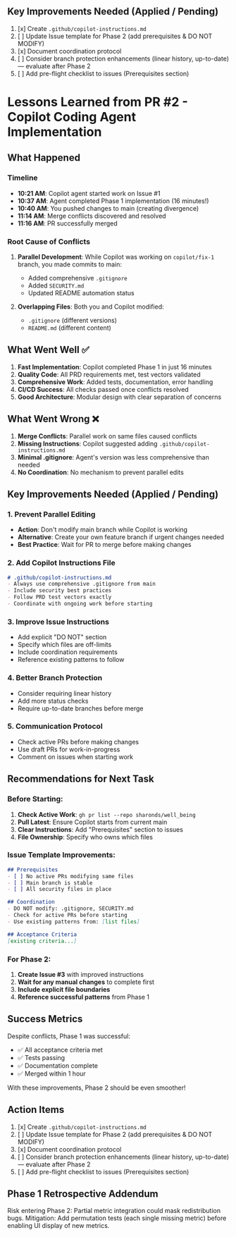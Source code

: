 ## Key Improvements Needed (Applied / Pending)
1. [x] Create `.github/copilot-instructions.md`
2. [ ] Update Issue template for Phase 2 (add prerequisites & DO NOT MODIFY)
3. [x] Document coordination protocol
4. [ ] Consider branch protection enhancements (linear history, up-to-date) — evaluate after Phase 2
5. [ ] Add pre-flight checklist to issues (Prerequisites section)
# Lessons Learned from PR #2 - Copilot Coding Agent Implementation

## What Happened

### Timeline
- **10:21 AM**: Copilot agent started work on Issue #1
- **10:37 AM**: Agent completed Phase 1 implementation (16 minutes!)
- **10:40 AM**: You pushed changes to main (creating divergence)
- **11:14 AM**: Merge conflicts discovered and resolved
- **11:16 AM**: PR successfully merged

### Root Cause of Conflicts
1. **Parallel Development**: While Copilot was working on `copilot/fix-1` branch, you made commits to main:
   - Added comprehensive `.gitignore` 
   - Added `SECURITY.md`
   - Updated README automation status

2. **Overlapping Files**: Both you and Copilot modified:
   - `.gitignore` (different versions)
   - `README.md` (different content)

## What Went Well ✅

1. **Fast Implementation**: Copilot completed Phase 1 in just 16 minutes
2. **Quality Code**: All PRD requirements met, test vectors validated
3. **Comprehensive Work**: Added tests, documentation, error handling
4. **CI/CD Success**: All checks passed once conflicts resolved
5. **Good Architecture**: Modular design with clear separation of concerns

## What Went Wrong ❌

1. **Merge Conflicts**: Parallel work on same files caused conflicts
2. **Missing Instructions**: Copilot suggested adding `.github/copilot-instructions.md`
3. **Minimal .gitignore**: Agent's version was less comprehensive than needed
4. **No Coordination**: No mechanism to prevent parallel edits

## Key Improvements Needed (Applied / Pending)

### 1. **Prevent Parallel Editing**
- **Action**: Don't modify main branch while Copilot is working
- **Alternative**: Create your own feature branch if urgent changes needed
- **Best Practice**: Wait for PR to merge before making changes

### 2. **Add Copilot Instructions File**
```markdown
# .github/copilot-instructions.md
- Always use comprehensive .gitignore from main
- Include security best practices
- Follow PRD test vectors exactly
- Coordinate with ongoing work before starting
```

### 3. **Improve Issue Instructions**
- Add explicit "DO NOT" section
- Specify which files are off-limits
- Include coordination requirements
- Reference existing patterns to follow

### 4. **Better Branch Protection**
- Consider requiring linear history
- Add more status checks
- Require up-to-date branches before merge

### 5. **Communication Protocol**
- Check active PRs before making changes
- Use draft PRs for work-in-progress
- Comment on issues when starting work

## Recommendations for Next Task

### Before Starting:
1. **Check Active Work**: `gh pr list --repo sharonds/well_being`
2. **Pull Latest**: Ensure Copilot starts from current main
3. **Clear Instructions**: Add "Prerequisites" section to issues
4. **File Ownership**: Specify who owns which files

### Issue Template Improvements:
```markdown
## Prerequisites
- [ ] No active PRs modifying same files
- [ ] Main branch is stable
- [ ] All security files in place

## Coordination
- DO NOT modify: .gitignore, SECURITY.md
- Check for active PRs before starting
- Use existing patterns from: [list files]

## Acceptance Criteria
[existing criteria...]
```

### For Phase 2:
1. **Create Issue #3** with improved instructions
2. **Wait for any manual changes** to complete first
3. **Include explicit file boundaries**
4. **Reference successful patterns** from Phase 1

## Success Metrics

Despite conflicts, Phase 1 was successful:
- ✅ All acceptance criteria met
- ✅ Tests passing
- ✅ Documentation complete
- ✅ Merged within 1 hour

With these improvements, Phase 2 should be even smoother!

## Action Items

1. [x] Create `.github/copilot-instructions.md`
2. [ ] Update Issue template for Phase 2 (add prerequisites & DO NOT MODIFY)
3. [x] Document coordination protocol
4. [ ] Consider branch protection enhancements (linear history, up-to-date) — evaluate after Phase 2
5. [ ] Add pre-flight checklist to issues (Prerequisites section)

## Phase 1 Retrospective Addendum
Risk entering Phase 2: Partial metric integration could mask redistribution bugs. Mitigation: Add permutation tests (each single missing metric) before enabling UI display of new metrics.